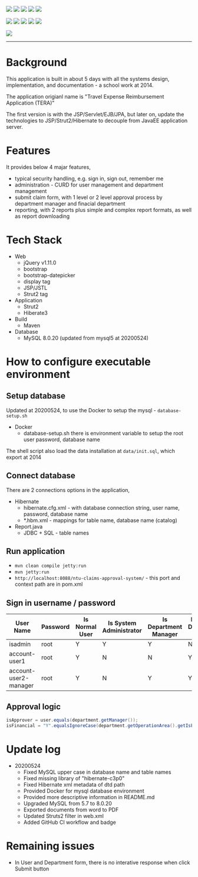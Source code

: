 
![](https://img.shields.io/badge/language-java-blue)
![](https://img.shields.io/badge/technology-jsp,%20strut2,%20hibernate3,%20bootstrap,%20bootstrap%20datepicker,%20jQuery,%20maven,%20maven%20jetty-blue)
![](https://img.shields.io/badge/development%20year-2014-orange)
![](https://img.shields.io/badge/contributor-shijian%20su-purple)
![](https://img.shields.io/badge/license-MIT-lightgrey)

![](https://img.shields.io/github/languages/top/shijiansu/ntu-claims-approval-system)
![](https://img.shields.io/github/languages/count/shijiansu/ntu-claims-approval-system)
![](https://img.shields.io/github/languages/code-size/shijiansu/ntu-claims-approval-system)
![](https://img.shields.io/github/repo-size/shijiansu/ntu-claims-approval-system)
![](https://img.shields.io/github/last-commit/shijiansu/ntu-claims-approval-system?color=red)

![](https://github.com/shijiansu/ntu-claims-approval-system/workflows/ci%20build/badge.svg)

--------------------------------------------------------------------------------

# Background

This application is built in about 5 days with all the systems design, implementation, and documentation - a school work at 2014.

The application origianl name is "Travel Expense Reimbursement Application (TERA)"

The first version is with the JSP/Servlet/EJB/JPA, but later on, update the technologies to JSP/Strut2/Hibernate to decouple from JavaEE application server.

# Features

It provides below 4 majar features,

- typical security handling, e.g. sign in, sign out, remember me
- administration - CURD for user management and department management
- submit claim form, with 1 level or 2 level approval process by department manager and finacial department
- reporting, with 2 reports plus simple and complex report formats, as well as report downloading

# Tech Stack

- Web
  - jQuery v1.11.0
  - bootstrap
  - bootstrap-datepicker
  - display tag
  - JSP/JSTL
  - Strut2 tag
- Application
  - Strut2
  - Hiberate3
- Build
  - Maven
- Database
  - MySQL 8.0.20 (updated from mysql5 at 20200524)

# How to configure executable environment

## Setup database

Updated at 20200524, to use the Docker to setup the mysql - `database-setup.sh`

- Docker
  - database-setup.sh there is environment variable to setup the root user password, database name

The shell script also load the data installation at `data/init.sql`, which export at 2014

## Connect database

There are 2 connections options in the application,

- Hibernate
  - hibernate.cfg.xml - with database connection string, user name, password, database name
  - *.hbm.xml - mappings for table name, database name (catalog)
- Report.java
  - JDBC + SQL - table names

## Run application

- `mvn clean compile jetty:run`
- `mvn jetty:run`
- `http://localhost:8088/ntu-claims-approval-system/` - this port and context path are in pom.xml

## Sign in username / password

 | User Name             | Password | Is Normal User | Is System Administrator | Is Department Manager | Is Finacial Department User |
 | --------------------- | -------- | -------------- | ----------------------- | --------------------- | --------------------------- |
 | isadmin               | root     | Y              | Y                       | Y                     | N                           |
 | account-user1         | root     | Y              | N                       | N                     | Y                           |
 | account-user2-manager | root     | Y              | N                       | Y                     | Y                           |

## Approval logic

```java
isApprover = user.equals(department.getManager());
isFinancial = "Y".equalsIgnoreCase(department.getOperationArea().getIsFinancial());
```

# Update log

- 20200524
  - Fixed MySQL upper case in database name and table names
  - Fixed missing library of "hibernate-c3p0"
  - Fixed Hibernate xml metadata of dtd path
  - Provided Docker for mysql database environment
  - Provided more descriptive information in README.md
  - Upgraded MySQL from 5.7 to 8.0.20
  - Exported documents from word to PDF
  - Updated Struts2 filter in web.xml
  - Added GitHub CI workflow and badge

# Remaining issues

- In User and Department form, there is no interative response when click Submit button
